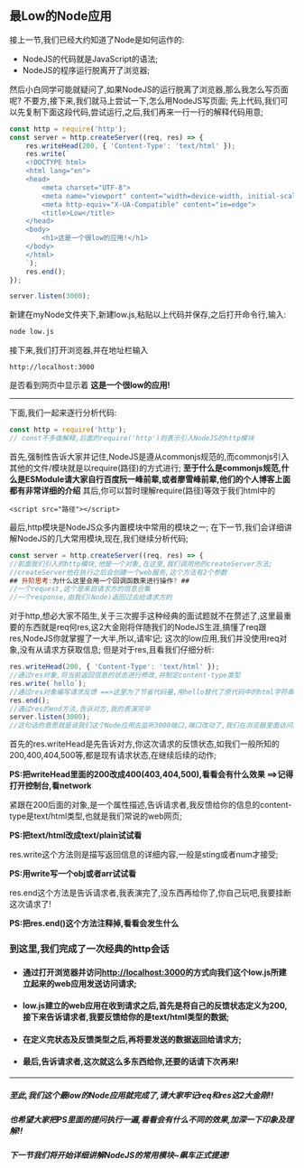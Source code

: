 ## 最Low的Node应用
接上一节,我们已经大约知道了Node是如何运作的:
* NodeJS的代码就是JavaScript的语法;
* NodeJS的程序运行脱离开了浏览器;

然后小白同学可能就疑问了,如果NodeJS的运行脱离了浏览器,那么我怎么写页面呢?
不要方,接下来,我们就马上尝试一下,怎么用NodeJS写页面;
先上代码,我们可以先复制下面这段代码,尝试运行,之后,我们再来一行一行的解释代码用意;
```Javascript {.line-numbers}
const http = require('http');
const server = http.createServer((req, res) => {
    res.writeHead(200, { 'Content-Type': 'text/html' });
    res.write(`
    <!DOCTYPE html>
    <html lang="en">
    <head>
        <meta charset="UTF-8">
        <meta name="viewport" content="width=device-width, initial-scale=1.0">
        <meta http-equiv="X-UA-Compatible" content="ie=edge">
        <title>Low</title>
    </head>
    <body>
        <h1>这是一个很low的应用!</h1>
    </body>
    </html>
    `);
    res.end();
});

server.listen(3000);
```
新建在myNode文件夹下,新建low.js,粘贴以上代码并保存,之后打开命令行,输入:
```bash
node low.js
```
接下来,我们打开浏览器,并在地址栏输入
```
http://localhost:3000
```
是否看到网页中显示着 **这是一个很low的应用!**

---
下面,我们一起来逐行分析代码:

```Javascript {.line-numbers}
const http = require('http');
// const不多做解释,后面的require('http')则表示引入NodeJS的http模块
```
首先,强制性告诉大家并记住,NodeJS是遵从commonjs规范的,而commonjs引入其他的文件/模块就是以require(路径)的方式进行;
**至于什么是commonjs规范,什么是ESModule请大家自行百度阮一峰前辈,或者廖雪峰前辈,他们的个人博客上面都有非常详细的介绍**
其后,你可以暂时理解require(路径)等效于我们html中的
```
<script src="路径"></script>
```
最后,http模块是NodeJS众多内置模块中常用的模块之一;
在下一节,我们会详细讲解NodeJS的几大常用模块,现在,我们继续分析代码;
```Javascript {.line-numbers}
const server = http.createServer((req, res) => {
//前面我们引入的http模块,他是一个对象,在这里,我们调用他的createServer方法;
//createServer他在执行之后会创建一个web服务,这个方法有2个参数
## 升阶思考:为什么这里会用一个回调函数来进行操作? ##
//一个request,这个是来自请求方的信息合集
//一个response,由我们(Node)返回过去给请求方的
```
对于http,想必大家不陌生,关于三次握手这种经典的面试题就不在赘述了,这里最重要的东西就是req何res,这2大金刚将伴随我们的NodeJS生涯,搞懂了req跟res,NodeJS你就掌握了一大半,所以,请牢记;
这次的low应用,我们并没使用req对象,没有从请求方获取信息;
但是对于res,且看我们仔细分析:
```Javascript {.line-numbers}
res.writeHead(200, { 'Content-Type': 'text/html' });
//通过res对象,将当前返回信息的状态进行修改,并制定content-type类型
res.write(`hello`);
//通过res对象编写请求反馈 ==>这里为了节省代码量,用hello替代了原代码中的html字符串
res.end();
//通过res的end方法,告诉对方,我的表演完毕
server.listen(3000);
//这句话的意思就是说我们这个Node应用去监听3000端口,端口改动了,我们在浏览器里面访问的地址也要相应的改动
```
首先的res.writeHead是先告诉对方,你这次请求的反馈状态,如我们一般所知的200,400,404,500等,都是现有请求状态,在继续后续的动作;

**PS:把writeHead里面的200改成400(403,404,500),看看会有什么效果 ==>记得打开控制台,看network**

紧跟在200后面的对象,是一个属性描述,告诉请求者,我反馈给你的信息的content-type是text/html类型,也就是我们常说的web网页;

**PS:把text/html改成text/plain试试看**

res.write这个方法则是描写返回信息的详细内容,一般是sting或者num才接受;

**PS:用write写一个obj或者arr试试看**

res.end这个方法是告诉请求者,我表演完了,没东西再给你了,你自己玩吧,我要挂断这次请求了!

**PS:把res.end()这个方法注释掉,看看会发生什么**

### 到这里,我们完成了一次经典的http会话
* #### 通过打开浏览器并访问[http://localhost:3000]()的方式向我们这个low.js所建立起来的web应用发送访问请求;
* #### low.js建立的web应用在收到请求之后,首先是将自己的反馈状态定义为200,接下来告诉请求者,我要反馈给你的是text/html类型的数据;
* #### 在定义完状态及反馈类型之后,再将要发送的数据返回给请求方;
* #### 最后,告诉请求者,这次就这么多东西给你,还要的话请下次再来!

---
##### 至此,我们这个最low的Node应用就完成了,请大家牢记req和res这2大金刚!!
##### 也希望大家把PS里面的提问执行一遍,看看会有什么不同的效果,加深一下印象及理解!!
##### 下一节我们将开始详细讲解NodeJS的常用模块~飙车正式提速!
